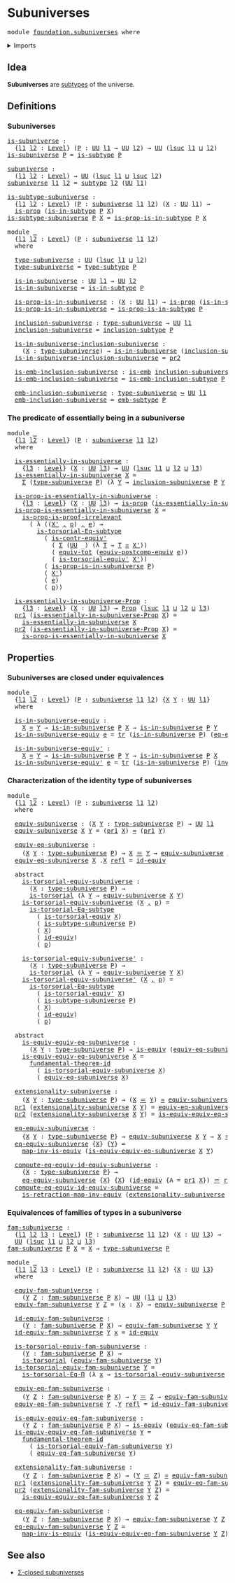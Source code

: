 # Subuniverses

<pre class="Agda"><a id="25" class="Keyword">module</a> <a id="32" href="foundation.subuniverses.html" class="Module">foundation.subuniverses</a> <a id="56" class="Keyword">where</a>
</pre>
<details><summary>Imports</summary>

<pre class="Agda"><a id="112" class="Keyword">open</a> <a id="117" class="Keyword">import</a> <a id="124" href="foundation.dependent-pair-types.html" class="Module">foundation.dependent-pair-types</a>
<a id="156" class="Keyword">open</a> <a id="161" class="Keyword">import</a> <a id="168" href="foundation.equality-dependent-function-types.html" class="Module">foundation.equality-dependent-function-types</a>
<a id="213" class="Keyword">open</a> <a id="218" class="Keyword">import</a> <a id="225" href="foundation.equivalences.html" class="Module">foundation.equivalences</a>
<a id="249" class="Keyword">open</a> <a id="254" class="Keyword">import</a> <a id="261" href="foundation.fundamental-theorem-of-identity-types.html" class="Module">foundation.fundamental-theorem-of-identity-types</a>
<a id="310" class="Keyword">open</a> <a id="315" class="Keyword">import</a> <a id="322" href="foundation.subtype-identity-principle.html" class="Module">foundation.subtype-identity-principle</a>
<a id="360" class="Keyword">open</a> <a id="365" class="Keyword">import</a> <a id="372" href="foundation.univalence.html" class="Module">foundation.univalence</a>
<a id="394" class="Keyword">open</a> <a id="399" class="Keyword">import</a> <a id="406" href="foundation.universe-levels.html" class="Module">foundation.universe-levels</a>

<a id="434" class="Keyword">open</a> <a id="439" class="Keyword">import</a> <a id="446" href="foundation-core.contractible-types.html" class="Module">foundation-core.contractible-types</a>
<a id="481" class="Keyword">open</a> <a id="486" class="Keyword">import</a> <a id="493" href="foundation-core.embeddings.html" class="Module">foundation-core.embeddings</a>
<a id="520" class="Keyword">open</a> <a id="525" class="Keyword">import</a> <a id="532" href="foundation-core.fibers-of-maps.html" class="Module">foundation-core.fibers-of-maps</a>
<a id="563" class="Keyword">open</a> <a id="568" class="Keyword">import</a> <a id="575" href="foundation-core.functoriality-dependent-pair-types.html" class="Module">foundation-core.functoriality-dependent-pair-types</a>
<a id="626" class="Keyword">open</a> <a id="631" class="Keyword">import</a> <a id="638" href="foundation-core.identity-types.html" class="Module">foundation-core.identity-types</a>
<a id="669" class="Keyword">open</a> <a id="674" class="Keyword">import</a> <a id="681" href="foundation-core.propositions.html" class="Module">foundation-core.propositions</a>
<a id="710" class="Keyword">open</a> <a id="715" class="Keyword">import</a> <a id="722" href="foundation-core.subtypes.html" class="Module">foundation-core.subtypes</a>
<a id="747" class="Keyword">open</a> <a id="752" class="Keyword">import</a> <a id="759" href="foundation-core.torsorial-type-families.html" class="Module">foundation-core.torsorial-type-families</a>
<a id="799" class="Keyword">open</a> <a id="804" class="Keyword">import</a> <a id="811" href="foundation-core.transport-along-identifications.html" class="Module">foundation-core.transport-along-identifications</a>
</pre>
</details>

## Idea

**Subuniverses** are [subtypes](foundation-core.subtypes.md) of the universe.

## Definitions

### Subuniverses

<pre class="Agda"><a id="is-subuniverse"></a><a id="1006" href="foundation.subuniverses.html#1006" class="Function">is-subuniverse</a> <a id="1021" class="Symbol">:</a>
  <a id="1025" class="Symbol">{</a><a id="1026" href="foundation.subuniverses.html#1026" class="Bound">l1</a> <a id="1029" href="foundation.subuniverses.html#1029" class="Bound">l2</a> <a id="1032" class="Symbol">:</a> <a id="1034" href="Agda.Primitive.html#742" class="Postulate">Level</a><a id="1039" class="Symbol">}</a> <a id="1041" class="Symbol">(</a><a id="1042" href="foundation.subuniverses.html#1042" class="Bound">P</a> <a id="1044" class="Symbol">:</a> <a id="1046" href="Agda.Primitive.html#388" class="Primitive">UU</a> <a id="1049" href="foundation.subuniverses.html#1026" class="Bound">l1</a> <a id="1052" class="Symbol">→</a> <a id="1054" href="Agda.Primitive.html#388" class="Primitive">UU</a> <a id="1057" href="foundation.subuniverses.html#1029" class="Bound">l2</a><a id="1059" class="Symbol">)</a> <a id="1061" class="Symbol">→</a> <a id="1063" href="Agda.Primitive.html#388" class="Primitive">UU</a> <a id="1066" class="Symbol">(</a><a id="1067" href="Agda.Primitive.html#931" class="Primitive">lsuc</a> <a id="1072" href="foundation.subuniverses.html#1026" class="Bound">l1</a> <a id="1075" href="Agda.Primitive.html#961" class="Primitive Operator">⊔</a> <a id="1077" href="foundation.subuniverses.html#1029" class="Bound">l2</a><a id="1079" class="Symbol">)</a>
<a id="1081" href="foundation.subuniverses.html#1006" class="Function">is-subuniverse</a> <a id="1096" href="foundation.subuniverses.html#1096" class="Bound">P</a> <a id="1098" class="Symbol">=</a> <a id="1100" href="foundation-core.subtypes.html#1274" class="Function">is-subtype</a> <a id="1111" href="foundation.subuniverses.html#1096" class="Bound">P</a>

<a id="subuniverse"></a><a id="1114" href="foundation.subuniverses.html#1114" class="Function">subuniverse</a> <a id="1126" class="Symbol">:</a>
  <a id="1130" class="Symbol">(</a><a id="1131" href="foundation.subuniverses.html#1131" class="Bound">l1</a> <a id="1134" href="foundation.subuniverses.html#1134" class="Bound">l2</a> <a id="1137" class="Symbol">:</a> <a id="1139" href="Agda.Primitive.html#742" class="Postulate">Level</a><a id="1144" class="Symbol">)</a> <a id="1146" class="Symbol">→</a> <a id="1148" href="Agda.Primitive.html#388" class="Primitive">UU</a> <a id="1151" class="Symbol">(</a><a id="1152" href="Agda.Primitive.html#931" class="Primitive">lsuc</a> <a id="1157" href="foundation.subuniverses.html#1131" class="Bound">l1</a> <a id="1160" href="Agda.Primitive.html#961" class="Primitive Operator">⊔</a> <a id="1162" href="Agda.Primitive.html#931" class="Primitive">lsuc</a> <a id="1167" href="foundation.subuniverses.html#1134" class="Bound">l2</a><a id="1169" class="Symbol">)</a>
<a id="1171" href="foundation.subuniverses.html#1114" class="Function">subuniverse</a> <a id="1183" href="foundation.subuniverses.html#1183" class="Bound">l1</a> <a id="1186" href="foundation.subuniverses.html#1186" class="Bound">l2</a> <a id="1189" class="Symbol">=</a> <a id="1191" href="foundation-core.subtypes.html#1397" class="Function">subtype</a> <a id="1199" href="foundation.subuniverses.html#1186" class="Bound">l2</a> <a id="1202" class="Symbol">(</a><a id="1203" href="Agda.Primitive.html#388" class="Primitive">UU</a> <a id="1206" href="foundation.subuniverses.html#1183" class="Bound">l1</a><a id="1208" class="Symbol">)</a>

<a id="is-subtype-subuniverse"></a><a id="1211" href="foundation.subuniverses.html#1211" class="Function">is-subtype-subuniverse</a> <a id="1234" class="Symbol">:</a>
  <a id="1238" class="Symbol">{</a><a id="1239" href="foundation.subuniverses.html#1239" class="Bound">l1</a> <a id="1242" href="foundation.subuniverses.html#1242" class="Bound">l2</a> <a id="1245" class="Symbol">:</a> <a id="1247" href="Agda.Primitive.html#742" class="Postulate">Level</a><a id="1252" class="Symbol">}</a> <a id="1254" class="Symbol">(</a><a id="1255" href="foundation.subuniverses.html#1255" class="Bound">P</a> <a id="1257" class="Symbol">:</a> <a id="1259" href="foundation.subuniverses.html#1114" class="Function">subuniverse</a> <a id="1271" href="foundation.subuniverses.html#1239" class="Bound">l1</a> <a id="1274" href="foundation.subuniverses.html#1242" class="Bound">l2</a><a id="1276" class="Symbol">)</a> <a id="1278" class="Symbol">(</a><a id="1279" href="foundation.subuniverses.html#1279" class="Bound">X</a> <a id="1281" class="Symbol">:</a> <a id="1283" href="Agda.Primitive.html#388" class="Primitive">UU</a> <a id="1286" href="foundation.subuniverses.html#1239" class="Bound">l1</a><a id="1288" class="Symbol">)</a> <a id="1290" class="Symbol">→</a>
  <a id="1294" href="foundation-core.propositions.html#1029" class="Function">is-prop</a> <a id="1302" class="Symbol">(</a><a id="1303" href="foundation-core.subtypes.html#1558" class="Function">is-in-subtype</a> <a id="1317" href="foundation.subuniverses.html#1255" class="Bound">P</a> <a id="1319" href="foundation.subuniverses.html#1279" class="Bound">X</a><a id="1320" class="Symbol">)</a>
<a id="1322" href="foundation.subuniverses.html#1211" class="Function">is-subtype-subuniverse</a> <a id="1345" href="foundation.subuniverses.html#1345" class="Bound">P</a> <a id="1347" href="foundation.subuniverses.html#1347" class="Bound">X</a> <a id="1349" class="Symbol">=</a> <a id="1351" href="foundation-core.subtypes.html#1623" class="Function">is-prop-is-in-subtype</a> <a id="1373" href="foundation.subuniverses.html#1345" class="Bound">P</a> <a id="1375" href="foundation.subuniverses.html#1347" class="Bound">X</a>

<a id="1378" class="Keyword">module</a> <a id="1385" href="foundation.subuniverses.html#1385" class="Module">_</a>
  <a id="1389" class="Symbol">{</a><a id="1390" href="foundation.subuniverses.html#1390" class="Bound">l1</a> <a id="1393" href="foundation.subuniverses.html#1393" class="Bound">l2</a> <a id="1396" class="Symbol">:</a> <a id="1398" href="Agda.Primitive.html#742" class="Postulate">Level</a><a id="1403" class="Symbol">}</a> <a id="1405" class="Symbol">(</a><a id="1406" href="foundation.subuniverses.html#1406" class="Bound">P</a> <a id="1408" class="Symbol">:</a> <a id="1410" href="foundation.subuniverses.html#1114" class="Function">subuniverse</a> <a id="1422" href="foundation.subuniverses.html#1390" class="Bound">l1</a> <a id="1425" href="foundation.subuniverses.html#1393" class="Bound">l2</a><a id="1427" class="Symbol">)</a>
  <a id="1431" class="Keyword">where</a>

  <a id="1440" href="foundation.subuniverses.html#1440" class="Function">type-subuniverse</a> <a id="1457" class="Symbol">:</a> <a id="1459" href="Agda.Primitive.html#388" class="Primitive">UU</a> <a id="1462" class="Symbol">(</a><a id="1463" href="Agda.Primitive.html#931" class="Primitive">lsuc</a> <a id="1468" href="foundation.subuniverses.html#1390" class="Bound">l1</a> <a id="1471" href="Agda.Primitive.html#961" class="Primitive Operator">⊔</a> <a id="1473" href="foundation.subuniverses.html#1393" class="Bound">l2</a><a id="1475" class="Symbol">)</a>
  <a id="1479" href="foundation.subuniverses.html#1440" class="Function">type-subuniverse</a> <a id="1496" class="Symbol">=</a> <a id="1498" href="foundation-core.subtypes.html#1738" class="Function">type-subtype</a> <a id="1511" href="foundation.subuniverses.html#1406" class="Bound">P</a>

  <a id="1516" href="foundation.subuniverses.html#1516" class="Function">is-in-subuniverse</a> <a id="1534" class="Symbol">:</a> <a id="1536" href="Agda.Primitive.html#388" class="Primitive">UU</a> <a id="1539" href="foundation.subuniverses.html#1390" class="Bound">l1</a> <a id="1542" class="Symbol">→</a> <a id="1544" href="Agda.Primitive.html#388" class="Primitive">UU</a> <a id="1547" href="foundation.subuniverses.html#1393" class="Bound">l2</a>
  <a id="1552" href="foundation.subuniverses.html#1516" class="Function">is-in-subuniverse</a> <a id="1570" class="Symbol">=</a> <a id="1572" href="foundation-core.subtypes.html#1558" class="Function">is-in-subtype</a> <a id="1586" href="foundation.subuniverses.html#1406" class="Bound">P</a>

  <a id="1591" href="foundation.subuniverses.html#1591" class="Function">is-prop-is-in-subuniverse</a> <a id="1617" class="Symbol">:</a> <a id="1619" class="Symbol">(</a><a id="1620" href="foundation.subuniverses.html#1620" class="Bound">X</a> <a id="1622" class="Symbol">:</a> <a id="1624" href="Agda.Primitive.html#388" class="Primitive">UU</a> <a id="1627" href="foundation.subuniverses.html#1390" class="Bound">l1</a><a id="1629" class="Symbol">)</a> <a id="1631" class="Symbol">→</a> <a id="1633" href="foundation-core.propositions.html#1029" class="Function">is-prop</a> <a id="1641" class="Symbol">(</a><a id="1642" href="foundation.subuniverses.html#1516" class="Function">is-in-subuniverse</a> <a id="1660" href="foundation.subuniverses.html#1620" class="Bound">X</a><a id="1661" class="Symbol">)</a>
  <a id="1665" href="foundation.subuniverses.html#1591" class="Function">is-prop-is-in-subuniverse</a> <a id="1691" class="Symbol">=</a> <a id="1693" href="foundation-core.subtypes.html#1623" class="Function">is-prop-is-in-subtype</a> <a id="1715" href="foundation.subuniverses.html#1406" class="Bound">P</a>

  <a id="1720" href="foundation.subuniverses.html#1720" class="Function">inclusion-subuniverse</a> <a id="1742" class="Symbol">:</a> <a id="1744" href="foundation.subuniverses.html#1440" class="Function">type-subuniverse</a> <a id="1761" class="Symbol">→</a> <a id="1763" href="Agda.Primitive.html#388" class="Primitive">UU</a> <a id="1766" href="foundation.subuniverses.html#1390" class="Bound">l1</a>
  <a id="1771" href="foundation.subuniverses.html#1720" class="Function">inclusion-subuniverse</a> <a id="1793" class="Symbol">=</a> <a id="1795" href="foundation-core.subtypes.html#1804" class="Function">inclusion-subtype</a> <a id="1813" href="foundation.subuniverses.html#1406" class="Bound">P</a>

  <a id="1818" href="foundation.subuniverses.html#1818" class="Function">is-in-subuniverse-inclusion-subuniverse</a> <a id="1858" class="Symbol">:</a>
    <a id="1864" class="Symbol">(</a><a id="1865" href="foundation.subuniverses.html#1865" class="Bound">X</a> <a id="1867" class="Symbol">:</a> <a id="1869" href="foundation.subuniverses.html#1440" class="Function">type-subuniverse</a><a id="1885" class="Symbol">)</a> <a id="1887" class="Symbol">→</a> <a id="1889" href="foundation.subuniverses.html#1516" class="Function">is-in-subuniverse</a> <a id="1907" class="Symbol">(</a><a id="1908" href="foundation.subuniverses.html#1720" class="Function">inclusion-subuniverse</a> <a id="1930" href="foundation.subuniverses.html#1865" class="Bound">X</a><a id="1931" class="Symbol">)</a>
  <a id="1935" href="foundation.subuniverses.html#1818" class="Function">is-in-subuniverse-inclusion-subuniverse</a> <a id="1975" class="Symbol">=</a> <a id="1977" href="foundation.dependent-pair-types.html#693" class="Field">pr2</a>

  <a id="1984" href="foundation.subuniverses.html#1984" class="Function">is-emb-inclusion-subuniverse</a> <a id="2013" class="Symbol">:</a> <a id="2015" href="foundation-core.embeddings.html#1086" class="Function">is-emb</a> <a id="2022" href="foundation.subuniverses.html#1720" class="Function">inclusion-subuniverse</a>
  <a id="2046" href="foundation.subuniverses.html#1984" class="Function">is-emb-inclusion-subuniverse</a> <a id="2075" class="Symbol">=</a> <a id="2077" href="foundation-core.subtypes.html#4830" class="Function">is-emb-inclusion-subtype</a> <a id="2102" href="foundation.subuniverses.html#1406" class="Bound">P</a>

  <a id="2107" href="foundation.subuniverses.html#2107" class="Function">emb-inclusion-subuniverse</a> <a id="2133" class="Symbol">:</a> <a id="2135" href="foundation.subuniverses.html#1440" class="Function">type-subuniverse</a> <a id="2152" href="foundation-core.embeddings.html#1495" class="Function Operator">↪</a> <a id="2154" href="Agda.Primitive.html#388" class="Primitive">UU</a> <a id="2157" href="foundation.subuniverses.html#1390" class="Bound">l1</a>
  <a id="2162" href="foundation.subuniverses.html#2107" class="Function">emb-inclusion-subuniverse</a> <a id="2188" class="Symbol">=</a> <a id="2190" href="foundation-core.subtypes.html#4988" class="Function">emb-subtype</a> <a id="2202" href="foundation.subuniverses.html#1406" class="Bound">P</a>
</pre>
### The predicate of essentially being in a subuniverse

<pre class="Agda"><a id="2274" class="Keyword">module</a> <a id="2281" href="foundation.subuniverses.html#2281" class="Module">_</a>
  <a id="2285" class="Symbol">{</a><a id="2286" href="foundation.subuniverses.html#2286" class="Bound">l1</a> <a id="2289" href="foundation.subuniverses.html#2289" class="Bound">l2</a> <a id="2292" class="Symbol">:</a> <a id="2294" href="Agda.Primitive.html#742" class="Postulate">Level</a><a id="2299" class="Symbol">}</a> <a id="2301" class="Symbol">(</a><a id="2302" href="foundation.subuniverses.html#2302" class="Bound">P</a> <a id="2304" class="Symbol">:</a> <a id="2306" href="foundation.subuniverses.html#1114" class="Function">subuniverse</a> <a id="2318" href="foundation.subuniverses.html#2286" class="Bound">l1</a> <a id="2321" href="foundation.subuniverses.html#2289" class="Bound">l2</a><a id="2323" class="Symbol">)</a>
  <a id="2327" class="Keyword">where</a>

  <a id="2336" href="foundation.subuniverses.html#2336" class="Function">is-essentially-in-subuniverse</a> <a id="2366" class="Symbol">:</a>
    <a id="2372" class="Symbol">{</a><a id="2373" href="foundation.subuniverses.html#2373" class="Bound">l3</a> <a id="2376" class="Symbol">:</a> <a id="2378" href="Agda.Primitive.html#742" class="Postulate">Level</a><a id="2383" class="Symbol">}</a> <a id="2385" class="Symbol">(</a><a id="2386" href="foundation.subuniverses.html#2386" class="Bound">X</a> <a id="2388" class="Symbol">:</a> <a id="2390" href="Agda.Primitive.html#388" class="Primitive">UU</a> <a id="2393" href="foundation.subuniverses.html#2373" class="Bound">l3</a><a id="2395" class="Symbol">)</a> <a id="2397" class="Symbol">→</a> <a id="2399" href="Agda.Primitive.html#388" class="Primitive">UU</a> <a id="2402" class="Symbol">(</a><a id="2403" href="Agda.Primitive.html#931" class="Primitive">lsuc</a> <a id="2408" href="foundation.subuniverses.html#2286" class="Bound">l1</a> <a id="2411" href="Agda.Primitive.html#961" class="Primitive Operator">⊔</a> <a id="2413" href="foundation.subuniverses.html#2289" class="Bound">l2</a> <a id="2416" href="Agda.Primitive.html#961" class="Primitive Operator">⊔</a> <a id="2418" href="foundation.subuniverses.html#2373" class="Bound">l3</a><a id="2420" class="Symbol">)</a>
  <a id="2424" href="foundation.subuniverses.html#2336" class="Function">is-essentially-in-subuniverse</a> <a id="2454" href="foundation.subuniverses.html#2454" class="Bound">X</a> <a id="2456" class="Symbol">=</a>
    <a id="2462" href="foundation.dependent-pair-types.html#583" class="Record">Σ</a> <a id="2464" class="Symbol">(</a><a id="2465" href="foundation.subuniverses.html#1440" class="Function">type-subuniverse</a> <a id="2482" href="foundation.subuniverses.html#2302" class="Bound">P</a><a id="2483" class="Symbol">)</a> <a id="2485" class="Symbol">(λ</a> <a id="2488" href="foundation.subuniverses.html#2488" class="Bound">Y</a> <a id="2490" class="Symbol">→</a> <a id="2492" href="foundation.subuniverses.html#1720" class="Function">inclusion-subuniverse</a> <a id="2514" href="foundation.subuniverses.html#2302" class="Bound">P</a> <a id="2516" href="foundation.subuniverses.html#2488" class="Bound">Y</a> <a id="2518" href="foundation-core.equivalences.html#2554" class="Function Operator">≃</a> <a id="2520" href="foundation.subuniverses.html#2454" class="Bound">X</a><a id="2521" class="Symbol">)</a>

  <a id="2526" href="foundation.subuniverses.html#2526" class="Function">is-prop-is-essentially-in-subuniverse</a> <a id="2564" class="Symbol">:</a>
    <a id="2570" class="Symbol">{</a><a id="2571" href="foundation.subuniverses.html#2571" class="Bound">l3</a> <a id="2574" class="Symbol">:</a> <a id="2576" href="Agda.Primitive.html#742" class="Postulate">Level</a><a id="2581" class="Symbol">}</a> <a id="2583" class="Symbol">(</a><a id="2584" href="foundation.subuniverses.html#2584" class="Bound">X</a> <a id="2586" class="Symbol">:</a> <a id="2588" href="Agda.Primitive.html#388" class="Primitive">UU</a> <a id="2591" href="foundation.subuniverses.html#2571" class="Bound">l3</a><a id="2593" class="Symbol">)</a> <a id="2595" class="Symbol">→</a> <a id="2597" href="foundation-core.propositions.html#1029" class="Function">is-prop</a> <a id="2605" class="Symbol">(</a><a id="2606" href="foundation.subuniverses.html#2336" class="Function">is-essentially-in-subuniverse</a> <a id="2636" href="foundation.subuniverses.html#2584" class="Bound">X</a><a id="2637" class="Symbol">)</a>
  <a id="2641" href="foundation.subuniverses.html#2526" class="Function">is-prop-is-essentially-in-subuniverse</a> <a id="2679" href="foundation.subuniverses.html#2679" class="Bound">X</a> <a id="2681" class="Symbol">=</a>
    <a id="2687" href="foundation-core.propositions.html#3025" class="Function">is-prop-is-proof-irrelevant</a>
      <a id="2721" class="Symbol">(</a> <a id="2723" class="Symbol">λ</a> <a id="2725" class="Symbol">((</a><a id="2727" href="foundation.subuniverses.html#2727" class="Bound">X&#39;</a> <a id="2730" href="foundation.dependent-pair-types.html#787" class="InductiveConstructor Operator">,</a> <a id="2732" href="foundation.subuniverses.html#2732" class="Bound">p</a><a id="2733" class="Symbol">)</a> <a id="2735" href="foundation.dependent-pair-types.html#787" class="InductiveConstructor Operator">,</a> <a id="2737" href="foundation.subuniverses.html#2737" class="Bound">e</a><a id="2738" class="Symbol">)</a> <a id="2740" class="Symbol">→</a>
        <a id="2750" href="foundation.subtype-identity-principle.html#1328" class="Function">is-torsorial-Eq-subtype</a>
          <a id="2784" class="Symbol">(</a> <a id="2786" href="foundation-core.contractible-types.html#2914" class="Function">is-contr-equiv&#39;</a>
            <a id="2814" class="Symbol">(</a> <a id="2816" href="foundation.dependent-pair-types.html#583" class="Record">Σ</a> <a id="2818" class="Symbol">(</a><a id="2819" href="Agda.Primitive.html#388" class="Primitive">UU</a> <a id="2822" class="Symbol">_)</a> <a id="2825" class="Symbol">(λ</a> <a id="2828" href="foundation.subuniverses.html#2828" class="Bound">T</a> <a id="2830" class="Symbol">→</a> <a id="2832" href="foundation.subuniverses.html#2828" class="Bound">T</a> <a id="2834" href="foundation-core.equivalences.html#2554" class="Function Operator">≃</a> <a id="2836" href="foundation.subuniverses.html#2727" class="Bound">X&#39;</a><a id="2838" class="Symbol">))</a>
            <a id="2853" class="Symbol">(</a> <a id="2855" href="foundation-core.functoriality-dependent-pair-types.html#7077" class="Function">equiv-tot</a> <a id="2865" class="Symbol">(</a><a id="2866" href="foundation.equivalences.html#17499" class="Function">equiv-postcomp-equiv</a> <a id="2887" href="foundation.subuniverses.html#2737" class="Bound">e</a><a id="2888" class="Symbol">))</a>
            <a id="2903" class="Symbol">(</a> <a id="2905" href="foundation.univalence.html#4054" class="Function">is-torsorial-equiv&#39;</a> <a id="2925" href="foundation.subuniverses.html#2727" class="Bound">X&#39;</a><a id="2927" class="Symbol">))</a>
          <a id="2940" class="Symbol">(</a> <a id="2942" href="foundation.subuniverses.html#1591" class="Function">is-prop-is-in-subuniverse</a> <a id="2968" href="foundation.subuniverses.html#2302" class="Bound">P</a><a id="2969" class="Symbol">)</a>
          <a id="2981" class="Symbol">(</a> <a id="2983" href="foundation.subuniverses.html#2727" class="Bound">X&#39;</a><a id="2985" class="Symbol">)</a>
          <a id="2997" class="Symbol">(</a> <a id="2999" href="foundation.subuniverses.html#2737" class="Bound">e</a><a id="3000" class="Symbol">)</a>
          <a id="3012" class="Symbol">(</a> <a id="3014" href="foundation.subuniverses.html#2732" class="Bound">p</a><a id="3015" class="Symbol">))</a>

  <a id="3021" href="foundation.subuniverses.html#3021" class="Function">is-essentially-in-subuniverse-Prop</a> <a id="3056" class="Symbol">:</a>
    <a id="3062" class="Symbol">{</a><a id="3063" href="foundation.subuniverses.html#3063" class="Bound">l3</a> <a id="3066" class="Symbol">:</a> <a id="3068" href="Agda.Primitive.html#742" class="Postulate">Level</a><a id="3073" class="Symbol">}</a> <a id="3075" class="Symbol">(</a><a id="3076" href="foundation.subuniverses.html#3076" class="Bound">X</a> <a id="3078" class="Symbol">:</a> <a id="3080" href="Agda.Primitive.html#388" class="Primitive">UU</a> <a id="3083" href="foundation.subuniverses.html#3063" class="Bound">l3</a><a id="3085" class="Symbol">)</a> <a id="3087" class="Symbol">→</a> <a id="3089" href="foundation-core.propositions.html#1153" class="Function">Prop</a> <a id="3094" class="Symbol">(</a><a id="3095" href="Agda.Primitive.html#931" class="Primitive">lsuc</a> <a id="3100" href="foundation.subuniverses.html#2286" class="Bound">l1</a> <a id="3103" href="Agda.Primitive.html#961" class="Primitive Operator">⊔</a> <a id="3105" href="foundation.subuniverses.html#2289" class="Bound">l2</a> <a id="3108" href="Agda.Primitive.html#961" class="Primitive Operator">⊔</a> <a id="3110" href="foundation.subuniverses.html#3063" class="Bound">l3</a><a id="3112" class="Symbol">)</a>
  <a id="3116" href="foundation.dependent-pair-types.html#681" class="Field">pr1</a> <a id="3120" class="Symbol">(</a><a id="3121" href="foundation.subuniverses.html#3021" class="Function">is-essentially-in-subuniverse-Prop</a> <a id="3156" href="foundation.subuniverses.html#3156" class="Bound">X</a><a id="3157" class="Symbol">)</a> <a id="3159" class="Symbol">=</a>
    <a id="3165" href="foundation.subuniverses.html#2336" class="Function">is-essentially-in-subuniverse</a> <a id="3195" href="foundation.subuniverses.html#3156" class="Bound">X</a>
  <a id="3199" href="foundation.dependent-pair-types.html#693" class="Field">pr2</a> <a id="3203" class="Symbol">(</a><a id="3204" href="foundation.subuniverses.html#3021" class="Function">is-essentially-in-subuniverse-Prop</a> <a id="3239" href="foundation.subuniverses.html#3239" class="Bound">X</a><a id="3240" class="Symbol">)</a> <a id="3242" class="Symbol">=</a>
    <a id="3248" href="foundation.subuniverses.html#2526" class="Function">is-prop-is-essentially-in-subuniverse</a> <a id="3286" href="foundation.subuniverses.html#3239" class="Bound">X</a>
</pre>
## Properties

### Subuniverses are closed under equivalences

<pre class="Agda"><a id="3364" class="Keyword">module</a> <a id="3371" href="foundation.subuniverses.html#3371" class="Module">_</a>
  <a id="3375" class="Symbol">{</a><a id="3376" href="foundation.subuniverses.html#3376" class="Bound">l1</a> <a id="3379" href="foundation.subuniverses.html#3379" class="Bound">l2</a> <a id="3382" class="Symbol">:</a> <a id="3384" href="Agda.Primitive.html#742" class="Postulate">Level</a><a id="3389" class="Symbol">}</a> <a id="3391" class="Symbol">(</a><a id="3392" href="foundation.subuniverses.html#3392" class="Bound">P</a> <a id="3394" class="Symbol">:</a> <a id="3396" href="foundation.subuniverses.html#1114" class="Function">subuniverse</a> <a id="3408" href="foundation.subuniverses.html#3376" class="Bound">l1</a> <a id="3411" href="foundation.subuniverses.html#3379" class="Bound">l2</a><a id="3413" class="Symbol">)</a> <a id="3415" class="Symbol">{</a><a id="3416" href="foundation.subuniverses.html#3416" class="Bound">X</a> <a id="3418" href="foundation.subuniverses.html#3418" class="Bound">Y</a> <a id="3420" class="Symbol">:</a> <a id="3422" href="Agda.Primitive.html#388" class="Primitive">UU</a> <a id="3425" href="foundation.subuniverses.html#3376" class="Bound">l1</a><a id="3427" class="Symbol">}</a>
  <a id="3431" class="Keyword">where</a>

  <a id="3440" href="foundation.subuniverses.html#3440" class="Function">is-in-subuniverse-equiv</a> <a id="3464" class="Symbol">:</a>
    <a id="3470" href="foundation.subuniverses.html#3416" class="Bound">X</a> <a id="3472" href="foundation-core.equivalences.html#2554" class="Function Operator">≃</a> <a id="3474" href="foundation.subuniverses.html#3418" class="Bound">Y</a> <a id="3476" class="Symbol">→</a> <a id="3478" href="foundation.subuniverses.html#1516" class="Function">is-in-subuniverse</a> <a id="3496" href="foundation.subuniverses.html#3392" class="Bound">P</a> <a id="3498" href="foundation.subuniverses.html#3416" class="Bound">X</a> <a id="3500" class="Symbol">→</a> <a id="3502" href="foundation.subuniverses.html#1516" class="Function">is-in-subuniverse</a> <a id="3520" href="foundation.subuniverses.html#3392" class="Bound">P</a> <a id="3522" href="foundation.subuniverses.html#3418" class="Bound">Y</a>
  <a id="3526" href="foundation.subuniverses.html#3440" class="Function">is-in-subuniverse-equiv</a> <a id="3550" href="foundation.subuniverses.html#3550" class="Bound">e</a> <a id="3552" class="Symbol">=</a> <a id="3554" href="foundation-core.transport-along-identifications.html#832" class="Function">tr</a> <a id="3557" class="Symbol">(</a><a id="3558" href="foundation.subuniverses.html#1516" class="Function">is-in-subuniverse</a> <a id="3576" href="foundation.subuniverses.html#3392" class="Bound">P</a><a id="3577" class="Symbol">)</a> <a id="3579" class="Symbol">(</a><a id="3580" href="foundation.univalence.html#1798" class="Postulate">eq-equiv</a> <a id="3589" href="foundation.subuniverses.html#3550" class="Bound">e</a><a id="3590" class="Symbol">)</a>

  <a id="3595" href="foundation.subuniverses.html#3595" class="Function">is-in-subuniverse-equiv&#39;</a> <a id="3620" class="Symbol">:</a>
    <a id="3626" href="foundation.subuniverses.html#3416" class="Bound">X</a> <a id="3628" href="foundation-core.equivalences.html#2554" class="Function Operator">≃</a> <a id="3630" href="foundation.subuniverses.html#3418" class="Bound">Y</a> <a id="3632" class="Symbol">→</a> <a id="3634" href="foundation.subuniverses.html#1516" class="Function">is-in-subuniverse</a> <a id="3652" href="foundation.subuniverses.html#3392" class="Bound">P</a> <a id="3654" href="foundation.subuniverses.html#3418" class="Bound">Y</a> <a id="3656" class="Symbol">→</a> <a id="3658" href="foundation.subuniverses.html#1516" class="Function">is-in-subuniverse</a> <a id="3676" href="foundation.subuniverses.html#3392" class="Bound">P</a> <a id="3678" href="foundation.subuniverses.html#3416" class="Bound">X</a>
  <a id="3682" href="foundation.subuniverses.html#3595" class="Function">is-in-subuniverse-equiv&#39;</a> <a id="3707" href="foundation.subuniverses.html#3707" class="Bound">e</a> <a id="3709" class="Symbol">=</a> <a id="3711" href="foundation-core.transport-along-identifications.html#832" class="Function">tr</a> <a id="3714" class="Symbol">(</a><a id="3715" href="foundation.subuniverses.html#1516" class="Function">is-in-subuniverse</a> <a id="3733" href="foundation.subuniverses.html#3392" class="Bound">P</a><a id="3734" class="Symbol">)</a> <a id="3736" class="Symbol">(</a><a id="3737" href="foundation-core.identity-types.html#6168" class="Function">inv</a> <a id="3741" class="Symbol">(</a><a id="3742" href="foundation.univalence.html#1798" class="Postulate">eq-equiv</a> <a id="3751" href="foundation.subuniverses.html#3707" class="Bound">e</a><a id="3752" class="Symbol">))</a>
</pre>
### Characterization of the identity type of subuniverses

<pre class="Agda"><a id="3827" class="Keyword">module</a> <a id="3834" href="foundation.subuniverses.html#3834" class="Module">_</a>
  <a id="3838" class="Symbol">{</a><a id="3839" href="foundation.subuniverses.html#3839" class="Bound">l1</a> <a id="3842" href="foundation.subuniverses.html#3842" class="Bound">l2</a> <a id="3845" class="Symbol">:</a> <a id="3847" href="Agda.Primitive.html#742" class="Postulate">Level</a><a id="3852" class="Symbol">}</a> <a id="3854" class="Symbol">(</a><a id="3855" href="foundation.subuniverses.html#3855" class="Bound">P</a> <a id="3857" class="Symbol">:</a> <a id="3859" href="foundation.subuniverses.html#1114" class="Function">subuniverse</a> <a id="3871" href="foundation.subuniverses.html#3839" class="Bound">l1</a> <a id="3874" href="foundation.subuniverses.html#3842" class="Bound">l2</a><a id="3876" class="Symbol">)</a>
  <a id="3880" class="Keyword">where</a>

  <a id="3889" href="foundation.subuniverses.html#3889" class="Function">equiv-subuniverse</a> <a id="3907" class="Symbol">:</a> <a id="3909" class="Symbol">(</a><a id="3910" href="foundation.subuniverses.html#3910" class="Bound">X</a> <a id="3912" href="foundation.subuniverses.html#3912" class="Bound">Y</a> <a id="3914" class="Symbol">:</a> <a id="3916" href="foundation.subuniverses.html#1440" class="Function">type-subuniverse</a> <a id="3933" href="foundation.subuniverses.html#3855" class="Bound">P</a><a id="3934" class="Symbol">)</a> <a id="3936" class="Symbol">→</a> <a id="3938" href="Agda.Primitive.html#388" class="Primitive">UU</a> <a id="3941" href="foundation.subuniverses.html#3839" class="Bound">l1</a>
  <a id="3946" href="foundation.subuniverses.html#3889" class="Function">equiv-subuniverse</a> <a id="3964" href="foundation.subuniverses.html#3964" class="Bound">X</a> <a id="3966" href="foundation.subuniverses.html#3966" class="Bound">Y</a> <a id="3968" class="Symbol">=</a> <a id="3970" class="Symbol">(</a><a id="3971" href="foundation.dependent-pair-types.html#681" class="Field">pr1</a> <a id="3975" href="foundation.subuniverses.html#3964" class="Bound">X</a><a id="3976" class="Symbol">)</a> <a id="3978" href="foundation-core.equivalences.html#2554" class="Function Operator">≃</a> <a id="3980" class="Symbol">(</a><a id="3981" href="foundation.dependent-pair-types.html#681" class="Field">pr1</a> <a id="3985" href="foundation.subuniverses.html#3966" class="Bound">Y</a><a id="3986" class="Symbol">)</a>

  <a id="3991" href="foundation.subuniverses.html#3991" class="Function">equiv-eq-subuniverse</a> <a id="4012" class="Symbol">:</a>
    <a id="4018" class="Symbol">(</a><a id="4019" href="foundation.subuniverses.html#4019" class="Bound">X</a> <a id="4021" href="foundation.subuniverses.html#4021" class="Bound">Y</a> <a id="4023" class="Symbol">:</a> <a id="4025" href="foundation.subuniverses.html#1440" class="Function">type-subuniverse</a> <a id="4042" href="foundation.subuniverses.html#3855" class="Bound">P</a><a id="4043" class="Symbol">)</a> <a id="4045" class="Symbol">→</a> <a id="4047" href="foundation.subuniverses.html#4019" class="Bound">X</a> <a id="4049" href="foundation-core.identity-types.html#2713" class="Function Operator">＝</a> <a id="4051" href="foundation.subuniverses.html#4021" class="Bound">Y</a> <a id="4053" class="Symbol">→</a> <a id="4055" href="foundation.subuniverses.html#3889" class="Function">equiv-subuniverse</a> <a id="4073" href="foundation.subuniverses.html#4019" class="Bound">X</a> <a id="4075" href="foundation.subuniverses.html#4021" class="Bound">Y</a>
  <a id="4079" href="foundation.subuniverses.html#3991" class="Function">equiv-eq-subuniverse</a> <a id="4100" href="foundation.subuniverses.html#4100" class="Bound">X</a> <a id="4102" class="DottedPattern Symbol">.</a><a id="4103" href="foundation.subuniverses.html#4100" class="DottedPattern Bound">X</a> <a id="4105" href="foundation-core.identity-types.html#2682" class="InductiveConstructor">refl</a> <a id="4110" class="Symbol">=</a> <a id="4112" href="foundation-core.equivalences.html#3922" class="Function">id-equiv</a>

  <a id="4124" class="Keyword">abstract</a>
    <a id="4137" href="foundation.subuniverses.html#4137" class="Function">is-torsorial-equiv-subuniverse</a> <a id="4168" class="Symbol">:</a>
      <a id="4176" class="Symbol">(</a><a id="4177" href="foundation.subuniverses.html#4177" class="Bound">X</a> <a id="4179" class="Symbol">:</a> <a id="4181" href="foundation.subuniverses.html#1440" class="Function">type-subuniverse</a> <a id="4198" href="foundation.subuniverses.html#3855" class="Bound">P</a><a id="4199" class="Symbol">)</a> <a id="4201" class="Symbol">→</a>
      <a id="4209" href="foundation-core.torsorial-type-families.html#2474" class="Function">is-torsorial</a> <a id="4222" class="Symbol">(λ</a> <a id="4225" href="foundation.subuniverses.html#4225" class="Bound">Y</a> <a id="4227" class="Symbol">→</a> <a id="4229" href="foundation.subuniverses.html#3889" class="Function">equiv-subuniverse</a> <a id="4247" href="foundation.subuniverses.html#4177" class="Bound">X</a> <a id="4249" href="foundation.subuniverses.html#4225" class="Bound">Y</a><a id="4250" class="Symbol">)</a>
    <a id="4256" href="foundation.subuniverses.html#4137" class="Function">is-torsorial-equiv-subuniverse</a> <a id="4287" class="Symbol">(</a><a id="4288" href="foundation.subuniverses.html#4288" class="Bound">X</a> <a id="4290" href="foundation.dependent-pair-types.html#787" class="InductiveConstructor Operator">,</a> <a id="4292" href="foundation.subuniverses.html#4292" class="Bound">p</a><a id="4293" class="Symbol">)</a> <a id="4295" class="Symbol">=</a>
      <a id="4303" href="foundation.subtype-identity-principle.html#1328" class="Function">is-torsorial-Eq-subtype</a>
        <a id="4335" class="Symbol">(</a> <a id="4337" href="foundation.univalence.html#3887" class="Function">is-torsorial-equiv</a> <a id="4356" href="foundation.subuniverses.html#4288" class="Bound">X</a><a id="4357" class="Symbol">)</a>
        <a id="4367" class="Symbol">(</a> <a id="4369" href="foundation.subuniverses.html#1211" class="Function">is-subtype-subuniverse</a> <a id="4392" href="foundation.subuniverses.html#3855" class="Bound">P</a><a id="4393" class="Symbol">)</a>
        <a id="4403" class="Symbol">(</a> <a id="4405" href="foundation.subuniverses.html#4288" class="Bound">X</a><a id="4406" class="Symbol">)</a>
        <a id="4416" class="Symbol">(</a> <a id="4418" href="foundation-core.equivalences.html#3922" class="Function">id-equiv</a><a id="4426" class="Symbol">)</a>
        <a id="4436" class="Symbol">(</a> <a id="4438" href="foundation.subuniverses.html#4292" class="Bound">p</a><a id="4439" class="Symbol">)</a>

    <a id="4446" href="foundation.subuniverses.html#4446" class="Function">is-torsorial-equiv-subuniverse&#39;</a> <a id="4478" class="Symbol">:</a>
      <a id="4486" class="Symbol">(</a><a id="4487" href="foundation.subuniverses.html#4487" class="Bound">X</a> <a id="4489" class="Symbol">:</a> <a id="4491" href="foundation.subuniverses.html#1440" class="Function">type-subuniverse</a> <a id="4508" href="foundation.subuniverses.html#3855" class="Bound">P</a><a id="4509" class="Symbol">)</a> <a id="4511" class="Symbol">→</a>
      <a id="4519" href="foundation-core.torsorial-type-families.html#2474" class="Function">is-torsorial</a> <a id="4532" class="Symbol">(λ</a> <a id="4535" href="foundation.subuniverses.html#4535" class="Bound">Y</a> <a id="4537" class="Symbol">→</a> <a id="4539" href="foundation.subuniverses.html#3889" class="Function">equiv-subuniverse</a> <a id="4557" href="foundation.subuniverses.html#4535" class="Bound">Y</a> <a id="4559" href="foundation.subuniverses.html#4487" class="Bound">X</a><a id="4560" class="Symbol">)</a>
    <a id="4566" href="foundation.subuniverses.html#4446" class="Function">is-torsorial-equiv-subuniverse&#39;</a> <a id="4598" class="Symbol">(</a><a id="4599" href="foundation.subuniverses.html#4599" class="Bound">X</a> <a id="4601" href="foundation.dependent-pair-types.html#787" class="InductiveConstructor Operator">,</a> <a id="4603" href="foundation.subuniverses.html#4603" class="Bound">p</a><a id="4604" class="Symbol">)</a> <a id="4606" class="Symbol">=</a>
      <a id="4614" href="foundation.subtype-identity-principle.html#1328" class="Function">is-torsorial-Eq-subtype</a>
        <a id="4646" class="Symbol">(</a> <a id="4648" href="foundation.univalence.html#4054" class="Function">is-torsorial-equiv&#39;</a> <a id="4668" href="foundation.subuniverses.html#4599" class="Bound">X</a><a id="4669" class="Symbol">)</a>
        <a id="4679" class="Symbol">(</a> <a id="4681" href="foundation.subuniverses.html#1211" class="Function">is-subtype-subuniverse</a> <a id="4704" href="foundation.subuniverses.html#3855" class="Bound">P</a><a id="4705" class="Symbol">)</a>
        <a id="4715" class="Symbol">(</a> <a id="4717" href="foundation.subuniverses.html#4599" class="Bound">X</a><a id="4718" class="Symbol">)</a>
        <a id="4728" class="Symbol">(</a> <a id="4730" href="foundation-core.equivalences.html#3922" class="Function">id-equiv</a><a id="4738" class="Symbol">)</a>
        <a id="4748" class="Symbol">(</a> <a id="4750" href="foundation.subuniverses.html#4603" class="Bound">p</a><a id="4751" class="Symbol">)</a>

  <a id="4756" class="Keyword">abstract</a>
    <a id="4769" href="foundation.subuniverses.html#4769" class="Function">is-equiv-equiv-eq-subuniverse</a> <a id="4799" class="Symbol">:</a>
      <a id="4807" class="Symbol">(</a><a id="4808" href="foundation.subuniverses.html#4808" class="Bound">X</a> <a id="4810" href="foundation.subuniverses.html#4810" class="Bound">Y</a> <a id="4812" class="Symbol">:</a> <a id="4814" href="foundation.subuniverses.html#1440" class="Function">type-subuniverse</a> <a id="4831" href="foundation.subuniverses.html#3855" class="Bound">P</a><a id="4832" class="Symbol">)</a> <a id="4834" class="Symbol">→</a> <a id="4836" href="foundation-core.equivalences.html#1532" class="Function">is-equiv</a> <a id="4845" class="Symbol">(</a><a id="4846" href="foundation.subuniverses.html#3991" class="Function">equiv-eq-subuniverse</a> <a id="4867" href="foundation.subuniverses.html#4808" class="Bound">X</a> <a id="4869" href="foundation.subuniverses.html#4810" class="Bound">Y</a><a id="4870" class="Symbol">)</a>
    <a id="4876" href="foundation.subuniverses.html#4769" class="Function">is-equiv-equiv-eq-subuniverse</a> <a id="4906" href="foundation.subuniverses.html#4906" class="Bound">X</a> <a id="4908" class="Symbol">=</a>
      <a id="4916" href="foundation.fundamental-theorem-of-identity-types.html#2039" class="Function">fundamental-theorem-id</a>
        <a id="4947" class="Symbol">(</a> <a id="4949" href="foundation.subuniverses.html#4137" class="Function">is-torsorial-equiv-subuniverse</a> <a id="4980" href="foundation.subuniverses.html#4906" class="Bound">X</a><a id="4981" class="Symbol">)</a>
        <a id="4991" class="Symbol">(</a> <a id="4993" href="foundation.subuniverses.html#3991" class="Function">equiv-eq-subuniverse</a> <a id="5014" href="foundation.subuniverses.html#4906" class="Bound">X</a><a id="5015" class="Symbol">)</a>

  <a id="5020" href="foundation.subuniverses.html#5020" class="Function">extensionality-subuniverse</a> <a id="5047" class="Symbol">:</a>
    <a id="5053" class="Symbol">(</a><a id="5054" href="foundation.subuniverses.html#5054" class="Bound">X</a> <a id="5056" href="foundation.subuniverses.html#5056" class="Bound">Y</a> <a id="5058" class="Symbol">:</a> <a id="5060" href="foundation.subuniverses.html#1440" class="Function">type-subuniverse</a> <a id="5077" href="foundation.subuniverses.html#3855" class="Bound">P</a><a id="5078" class="Symbol">)</a> <a id="5080" class="Symbol">→</a> <a id="5082" class="Symbol">(</a><a id="5083" href="foundation.subuniverses.html#5054" class="Bound">X</a> <a id="5085" href="foundation-core.identity-types.html#2713" class="Function Operator">＝</a> <a id="5087" href="foundation.subuniverses.html#5056" class="Bound">Y</a><a id="5088" class="Symbol">)</a> <a id="5090" href="foundation-core.equivalences.html#2554" class="Function Operator">≃</a> <a id="5092" href="foundation.subuniverses.html#3889" class="Function">equiv-subuniverse</a> <a id="5110" href="foundation.subuniverses.html#5054" class="Bound">X</a> <a id="5112" href="foundation.subuniverses.html#5056" class="Bound">Y</a>
  <a id="5116" href="foundation.dependent-pair-types.html#681" class="Field">pr1</a> <a id="5120" class="Symbol">(</a><a id="5121" href="foundation.subuniverses.html#5020" class="Function">extensionality-subuniverse</a> <a id="5148" href="foundation.subuniverses.html#5148" class="Bound">X</a> <a id="5150" href="foundation.subuniverses.html#5150" class="Bound">Y</a><a id="5151" class="Symbol">)</a> <a id="5153" class="Symbol">=</a> <a id="5155" href="foundation.subuniverses.html#3991" class="Function">equiv-eq-subuniverse</a> <a id="5176" href="foundation.subuniverses.html#5148" class="Bound">X</a> <a id="5178" href="foundation.subuniverses.html#5150" class="Bound">Y</a>
  <a id="5182" href="foundation.dependent-pair-types.html#693" class="Field">pr2</a> <a id="5186" class="Symbol">(</a><a id="5187" href="foundation.subuniverses.html#5020" class="Function">extensionality-subuniverse</a> <a id="5214" href="foundation.subuniverses.html#5214" class="Bound">X</a> <a id="5216" href="foundation.subuniverses.html#5216" class="Bound">Y</a><a id="5217" class="Symbol">)</a> <a id="5219" class="Symbol">=</a> <a id="5221" href="foundation.subuniverses.html#4769" class="Function">is-equiv-equiv-eq-subuniverse</a> <a id="5251" href="foundation.subuniverses.html#5214" class="Bound">X</a> <a id="5253" href="foundation.subuniverses.html#5216" class="Bound">Y</a>

  <a id="5258" href="foundation.subuniverses.html#5258" class="Function">eq-equiv-subuniverse</a> <a id="5279" class="Symbol">:</a>
    <a id="5285" class="Symbol">{</a><a id="5286" href="foundation.subuniverses.html#5286" class="Bound">X</a> <a id="5288" href="foundation.subuniverses.html#5288" class="Bound">Y</a> <a id="5290" class="Symbol">:</a> <a id="5292" href="foundation.subuniverses.html#1440" class="Function">type-subuniverse</a> <a id="5309" href="foundation.subuniverses.html#3855" class="Bound">P</a><a id="5310" class="Symbol">}</a> <a id="5312" class="Symbol">→</a> <a id="5314" href="foundation.subuniverses.html#3889" class="Function">equiv-subuniverse</a> <a id="5332" href="foundation.subuniverses.html#5286" class="Bound">X</a> <a id="5334" href="foundation.subuniverses.html#5288" class="Bound">Y</a> <a id="5336" class="Symbol">→</a> <a id="5338" href="foundation.subuniverses.html#5286" class="Bound">X</a> <a id="5340" href="foundation-core.identity-types.html#2713" class="Function Operator">＝</a> <a id="5342" href="foundation.subuniverses.html#5288" class="Bound">Y</a>
  <a id="5346" href="foundation.subuniverses.html#5258" class="Function">eq-equiv-subuniverse</a> <a id="5367" class="Symbol">{</a><a id="5368" href="foundation.subuniverses.html#5368" class="Bound">X</a><a id="5369" class="Symbol">}</a> <a id="5371" class="Symbol">{</a><a id="5372" href="foundation.subuniverses.html#5372" class="Bound">Y</a><a id="5373" class="Symbol">}</a> <a id="5375" class="Symbol">=</a>
    <a id="5381" href="foundation-core.equivalences.html#6985" class="Function">map-inv-is-equiv</a> <a id="5398" class="Symbol">(</a><a id="5399" href="foundation.subuniverses.html#4769" class="Function">is-equiv-equiv-eq-subuniverse</a> <a id="5429" href="foundation.subuniverses.html#5368" class="Bound">X</a> <a id="5431" href="foundation.subuniverses.html#5372" class="Bound">Y</a><a id="5432" class="Symbol">)</a>

  <a id="5437" href="foundation.subuniverses.html#5437" class="Function">compute-eq-equiv-id-equiv-subuniverse</a> <a id="5475" class="Symbol">:</a>
    <a id="5481" class="Symbol">{</a><a id="5482" href="foundation.subuniverses.html#5482" class="Bound">X</a> <a id="5484" class="Symbol">:</a> <a id="5486" href="foundation.subuniverses.html#1440" class="Function">type-subuniverse</a> <a id="5503" href="foundation.subuniverses.html#3855" class="Bound">P</a><a id="5504" class="Symbol">}</a> <a id="5506" class="Symbol">→</a>
    <a id="5512" href="foundation.subuniverses.html#5258" class="Function">eq-equiv-subuniverse</a> <a id="5533" class="Symbol">{</a><a id="5534" href="foundation.subuniverses.html#5482" class="Bound">X</a><a id="5535" class="Symbol">}</a> <a id="5537" class="Symbol">{</a><a id="5538" href="foundation.subuniverses.html#5482" class="Bound">X</a><a id="5539" class="Symbol">}</a> <a id="5541" class="Symbol">(</a><a id="5542" href="foundation-core.equivalences.html#3922" class="Function">id-equiv</a> <a id="5551" class="Symbol">{</a><a id="5552" class="Argument">A</a> <a id="5554" class="Symbol">=</a> <a id="5556" href="foundation.dependent-pair-types.html#681" class="Field">pr1</a> <a id="5560" href="foundation.subuniverses.html#5482" class="Bound">X</a><a id="5561" class="Symbol">})</a> <a id="5564" href="foundation-core.identity-types.html#2713" class="Function Operator">＝</a> <a id="5566" href="foundation-core.identity-types.html#2682" class="InductiveConstructor">refl</a>
  <a id="5573" href="foundation.subuniverses.html#5437" class="Function">compute-eq-equiv-id-equiv-subuniverse</a> <a id="5611" class="Symbol">=</a>
    <a id="5617" href="foundation-core.equivalences.html#8302" class="Function">is-retraction-map-inv-equiv</a> <a id="5645" class="Symbol">(</a><a id="5646" href="foundation.subuniverses.html#5020" class="Function">extensionality-subuniverse</a> <a id="5673" class="Symbol">_</a> <a id="5675" class="Symbol">_)</a> <a id="5678" href="foundation-core.identity-types.html#2682" class="InductiveConstructor">refl</a>
</pre>
### Equivalences of families of types in a subuniverse

<pre class="Agda"><a id="fam-subuniverse"></a><a id="5752" href="foundation.subuniverses.html#5752" class="Function">fam-subuniverse</a> <a id="5768" class="Symbol">:</a>
  <a id="5772" class="Symbol">{</a><a id="5773" href="foundation.subuniverses.html#5773" class="Bound">l1</a> <a id="5776" href="foundation.subuniverses.html#5776" class="Bound">l2</a> <a id="5779" href="foundation.subuniverses.html#5779" class="Bound">l3</a> <a id="5782" class="Symbol">:</a> <a id="5784" href="Agda.Primitive.html#742" class="Postulate">Level</a><a id="5789" class="Symbol">}</a> <a id="5791" class="Symbol">(</a><a id="5792" href="foundation.subuniverses.html#5792" class="Bound">P</a> <a id="5794" class="Symbol">:</a> <a id="5796" href="foundation.subuniverses.html#1114" class="Function">subuniverse</a> <a id="5808" href="foundation.subuniverses.html#5773" class="Bound">l1</a> <a id="5811" href="foundation.subuniverses.html#5776" class="Bound">l2</a><a id="5813" class="Symbol">)</a> <a id="5815" class="Symbol">(</a><a id="5816" href="foundation.subuniverses.html#5816" class="Bound">X</a> <a id="5818" class="Symbol">:</a> <a id="5820" href="Agda.Primitive.html#388" class="Primitive">UU</a> <a id="5823" href="foundation.subuniverses.html#5779" class="Bound">l3</a><a id="5825" class="Symbol">)</a> <a id="5827" class="Symbol">→</a>
  <a id="5831" href="Agda.Primitive.html#388" class="Primitive">UU</a> <a id="5834" class="Symbol">(</a><a id="5835" href="Agda.Primitive.html#931" class="Primitive">lsuc</a> <a id="5840" href="foundation.subuniverses.html#5773" class="Bound">l1</a> <a id="5843" href="Agda.Primitive.html#961" class="Primitive Operator">⊔</a> <a id="5845" href="foundation.subuniverses.html#5776" class="Bound">l2</a> <a id="5848" href="Agda.Primitive.html#961" class="Primitive Operator">⊔</a> <a id="5850" href="foundation.subuniverses.html#5779" class="Bound">l3</a><a id="5852" class="Symbol">)</a>
<a id="5854" href="foundation.subuniverses.html#5752" class="Function">fam-subuniverse</a> <a id="5870" href="foundation.subuniverses.html#5870" class="Bound">P</a> <a id="5872" href="foundation.subuniverses.html#5872" class="Bound">X</a> <a id="5874" class="Symbol">=</a> <a id="5876" href="foundation.subuniverses.html#5872" class="Bound">X</a> <a id="5878" class="Symbol">→</a> <a id="5880" href="foundation.subuniverses.html#1440" class="Function">type-subuniverse</a> <a id="5897" href="foundation.subuniverses.html#5870" class="Bound">P</a>

<a id="5900" class="Keyword">module</a> <a id="5907" href="foundation.subuniverses.html#5907" class="Module">_</a>
  <a id="5911" class="Symbol">{</a><a id="5912" href="foundation.subuniverses.html#5912" class="Bound">l1</a> <a id="5915" href="foundation.subuniverses.html#5915" class="Bound">l2</a> <a id="5918" href="foundation.subuniverses.html#5918" class="Bound">l3</a> <a id="5921" class="Symbol">:</a> <a id="5923" href="Agda.Primitive.html#742" class="Postulate">Level</a><a id="5928" class="Symbol">}</a> <a id="5930" class="Symbol">(</a><a id="5931" href="foundation.subuniverses.html#5931" class="Bound">P</a> <a id="5933" class="Symbol">:</a> <a id="5935" href="foundation.subuniverses.html#1114" class="Function">subuniverse</a> <a id="5947" href="foundation.subuniverses.html#5912" class="Bound">l1</a> <a id="5950" href="foundation.subuniverses.html#5915" class="Bound">l2</a><a id="5952" class="Symbol">)</a> <a id="5954" class="Symbol">{</a><a id="5955" href="foundation.subuniverses.html#5955" class="Bound">X</a> <a id="5957" class="Symbol">:</a> <a id="5959" href="Agda.Primitive.html#388" class="Primitive">UU</a> <a id="5962" href="foundation.subuniverses.html#5918" class="Bound">l3</a><a id="5964" class="Symbol">}</a>
  <a id="5968" class="Keyword">where</a>

  <a id="5977" href="foundation.subuniverses.html#5977" class="Function">equiv-fam-subuniverse</a> <a id="5999" class="Symbol">:</a>
    <a id="6005" class="Symbol">(</a><a id="6006" href="foundation.subuniverses.html#6006" class="Bound">Y</a> <a id="6008" href="foundation.subuniverses.html#6008" class="Bound">Z</a> <a id="6010" class="Symbol">:</a> <a id="6012" href="foundation.subuniverses.html#5752" class="Function">fam-subuniverse</a> <a id="6028" href="foundation.subuniverses.html#5931" class="Bound">P</a> <a id="6030" href="foundation.subuniverses.html#5955" class="Bound">X</a><a id="6031" class="Symbol">)</a> <a id="6033" class="Symbol">→</a> <a id="6035" href="Agda.Primitive.html#388" class="Primitive">UU</a> <a id="6038" class="Symbol">(</a><a id="6039" href="foundation.subuniverses.html#5912" class="Bound">l1</a> <a id="6042" href="Agda.Primitive.html#961" class="Primitive Operator">⊔</a> <a id="6044" href="foundation.subuniverses.html#5918" class="Bound">l3</a><a id="6046" class="Symbol">)</a>
  <a id="6050" href="foundation.subuniverses.html#5977" class="Function">equiv-fam-subuniverse</a> <a id="6072" href="foundation.subuniverses.html#6072" class="Bound">Y</a> <a id="6074" href="foundation.subuniverses.html#6074" class="Bound">Z</a> <a id="6076" class="Symbol">=</a> <a id="6078" class="Symbol">(</a><a id="6079" href="foundation.subuniverses.html#6079" class="Bound">x</a> <a id="6081" class="Symbol">:</a> <a id="6083" href="foundation.subuniverses.html#5955" class="Bound">X</a><a id="6084" class="Symbol">)</a> <a id="6086" class="Symbol">→</a> <a id="6088" href="foundation.subuniverses.html#3889" class="Function">equiv-subuniverse</a> <a id="6106" href="foundation.subuniverses.html#5931" class="Bound">P</a> <a id="6108" class="Symbol">(</a><a id="6109" href="foundation.subuniverses.html#6072" class="Bound">Y</a> <a id="6111" href="foundation.subuniverses.html#6079" class="Bound">x</a><a id="6112" class="Symbol">)</a> <a id="6114" class="Symbol">(</a><a id="6115" href="foundation.subuniverses.html#6074" class="Bound">Z</a> <a id="6117" href="foundation.subuniverses.html#6079" class="Bound">x</a><a id="6118" class="Symbol">)</a>

  <a id="6123" href="foundation.subuniverses.html#6123" class="Function">id-equiv-fam-subuniverse</a> <a id="6148" class="Symbol">:</a>
    <a id="6154" class="Symbol">(</a><a id="6155" href="foundation.subuniverses.html#6155" class="Bound">Y</a> <a id="6157" class="Symbol">:</a> <a id="6159" href="foundation.subuniverses.html#5752" class="Function">fam-subuniverse</a> <a id="6175" href="foundation.subuniverses.html#5931" class="Bound">P</a> <a id="6177" href="foundation.subuniverses.html#5955" class="Bound">X</a><a id="6178" class="Symbol">)</a> <a id="6180" class="Symbol">→</a> <a id="6182" href="foundation.subuniverses.html#5977" class="Function">equiv-fam-subuniverse</a> <a id="6204" href="foundation.subuniverses.html#6155" class="Bound">Y</a> <a id="6206" href="foundation.subuniverses.html#6155" class="Bound">Y</a>
  <a id="6210" href="foundation.subuniverses.html#6123" class="Function">id-equiv-fam-subuniverse</a> <a id="6235" href="foundation.subuniverses.html#6235" class="Bound">Y</a> <a id="6237" href="foundation.subuniverses.html#6237" class="Bound">x</a> <a id="6239" class="Symbol">=</a> <a id="6241" href="foundation-core.equivalences.html#3922" class="Function">id-equiv</a>

  <a id="6253" href="foundation.subuniverses.html#6253" class="Function">is-torsorial-equiv-fam-subuniverse</a> <a id="6288" class="Symbol">:</a>
    <a id="6294" class="Symbol">(</a><a id="6295" href="foundation.subuniverses.html#6295" class="Bound">Y</a> <a id="6297" class="Symbol">:</a> <a id="6299" href="foundation.subuniverses.html#5752" class="Function">fam-subuniverse</a> <a id="6315" href="foundation.subuniverses.html#5931" class="Bound">P</a> <a id="6317" href="foundation.subuniverses.html#5955" class="Bound">X</a><a id="6318" class="Symbol">)</a> <a id="6320" class="Symbol">→</a>
    <a id="6326" href="foundation-core.torsorial-type-families.html#2474" class="Function">is-torsorial</a> <a id="6339" class="Symbol">(</a><a id="6340" href="foundation.subuniverses.html#5977" class="Function">equiv-fam-subuniverse</a> <a id="6362" href="foundation.subuniverses.html#6295" class="Bound">Y</a><a id="6363" class="Symbol">)</a>
  <a id="6367" href="foundation.subuniverses.html#6253" class="Function">is-torsorial-equiv-fam-subuniverse</a> <a id="6402" href="foundation.subuniverses.html#6402" class="Bound">Y</a> <a id="6404" class="Symbol">=</a>
    <a id="6410" href="foundation.equality-dependent-function-types.html#1069" class="Function">is-torsorial-Eq-Π</a> <a id="6428" class="Symbol">(λ</a> <a id="6431" href="foundation.subuniverses.html#6431" class="Bound">x</a> <a id="6433" class="Symbol">→</a> <a id="6435" href="foundation.subuniverses.html#4137" class="Function">is-torsorial-equiv-subuniverse</a> <a id="6466" href="foundation.subuniverses.html#5931" class="Bound">P</a> <a id="6468" class="Symbol">(</a><a id="6469" href="foundation.subuniverses.html#6402" class="Bound">Y</a> <a id="6471" href="foundation.subuniverses.html#6431" class="Bound">x</a><a id="6472" class="Symbol">))</a>

  <a id="6478" href="foundation.subuniverses.html#6478" class="Function">equiv-eq-fam-subuniverse</a> <a id="6503" class="Symbol">:</a>
    <a id="6509" class="Symbol">(</a><a id="6510" href="foundation.subuniverses.html#6510" class="Bound">Y</a> <a id="6512" href="foundation.subuniverses.html#6512" class="Bound">Z</a> <a id="6514" class="Symbol">:</a> <a id="6516" href="foundation.subuniverses.html#5752" class="Function">fam-subuniverse</a> <a id="6532" href="foundation.subuniverses.html#5931" class="Bound">P</a> <a id="6534" href="foundation.subuniverses.html#5955" class="Bound">X</a><a id="6535" class="Symbol">)</a> <a id="6537" class="Symbol">→</a> <a id="6539" href="foundation.subuniverses.html#6510" class="Bound">Y</a> <a id="6541" href="foundation-core.identity-types.html#2713" class="Function Operator">＝</a> <a id="6543" href="foundation.subuniverses.html#6512" class="Bound">Z</a> <a id="6545" class="Symbol">→</a> <a id="6547" href="foundation.subuniverses.html#5977" class="Function">equiv-fam-subuniverse</a> <a id="6569" href="foundation.subuniverses.html#6510" class="Bound">Y</a> <a id="6571" href="foundation.subuniverses.html#6512" class="Bound">Z</a>
  <a id="6575" href="foundation.subuniverses.html#6478" class="Function">equiv-eq-fam-subuniverse</a> <a id="6600" href="foundation.subuniverses.html#6600" class="Bound">Y</a> <a id="6602" class="DottedPattern Symbol">.</a><a id="6603" href="foundation.subuniverses.html#6600" class="DottedPattern Bound">Y</a> <a id="6605" href="foundation-core.identity-types.html#2682" class="InductiveConstructor">refl</a> <a id="6610" class="Symbol">=</a> <a id="6612" href="foundation.subuniverses.html#6123" class="Function">id-equiv-fam-subuniverse</a> <a id="6637" href="foundation.subuniverses.html#6600" class="Bound">Y</a>

  <a id="6642" href="foundation.subuniverses.html#6642" class="Function">is-equiv-equiv-eq-fam-subuniverse</a> <a id="6676" class="Symbol">:</a>
    <a id="6682" class="Symbol">(</a><a id="6683" href="foundation.subuniverses.html#6683" class="Bound">Y</a> <a id="6685" href="foundation.subuniverses.html#6685" class="Bound">Z</a> <a id="6687" class="Symbol">:</a> <a id="6689" href="foundation.subuniverses.html#5752" class="Function">fam-subuniverse</a> <a id="6705" href="foundation.subuniverses.html#5931" class="Bound">P</a> <a id="6707" href="foundation.subuniverses.html#5955" class="Bound">X</a><a id="6708" class="Symbol">)</a> <a id="6710" class="Symbol">→</a> <a id="6712" href="foundation-core.equivalences.html#1532" class="Function">is-equiv</a> <a id="6721" class="Symbol">(</a><a id="6722" href="foundation.subuniverses.html#6478" class="Function">equiv-eq-fam-subuniverse</a> <a id="6747" href="foundation.subuniverses.html#6683" class="Bound">Y</a> <a id="6749" href="foundation.subuniverses.html#6685" class="Bound">Z</a><a id="6750" class="Symbol">)</a>
  <a id="6754" href="foundation.subuniverses.html#6642" class="Function">is-equiv-equiv-eq-fam-subuniverse</a> <a id="6788" href="foundation.subuniverses.html#6788" class="Bound">Y</a> <a id="6790" class="Symbol">=</a>
    <a id="6796" href="foundation.fundamental-theorem-of-identity-types.html#2039" class="Function">fundamental-theorem-id</a>
      <a id="6825" class="Symbol">(</a> <a id="6827" href="foundation.subuniverses.html#6253" class="Function">is-torsorial-equiv-fam-subuniverse</a> <a id="6862" href="foundation.subuniverses.html#6788" class="Bound">Y</a><a id="6863" class="Symbol">)</a>
      <a id="6871" class="Symbol">(</a> <a id="6873" href="foundation.subuniverses.html#6478" class="Function">equiv-eq-fam-subuniverse</a> <a id="6898" href="foundation.subuniverses.html#6788" class="Bound">Y</a><a id="6899" class="Symbol">)</a>

  <a id="6904" href="foundation.subuniverses.html#6904" class="Function">extensionality-fam-subuniverse</a> <a id="6935" class="Symbol">:</a>
    <a id="6941" class="Symbol">(</a><a id="6942" href="foundation.subuniverses.html#6942" class="Bound">Y</a> <a id="6944" href="foundation.subuniverses.html#6944" class="Bound">Z</a> <a id="6946" class="Symbol">:</a> <a id="6948" href="foundation.subuniverses.html#5752" class="Function">fam-subuniverse</a> <a id="6964" href="foundation.subuniverses.html#5931" class="Bound">P</a> <a id="6966" href="foundation.subuniverses.html#5955" class="Bound">X</a><a id="6967" class="Symbol">)</a> <a id="6969" class="Symbol">→</a> <a id="6971" class="Symbol">(</a><a id="6972" href="foundation.subuniverses.html#6942" class="Bound">Y</a> <a id="6974" href="foundation-core.identity-types.html#2713" class="Function Operator">＝</a> <a id="6976" href="foundation.subuniverses.html#6944" class="Bound">Z</a><a id="6977" class="Symbol">)</a> <a id="6979" href="foundation-core.equivalences.html#2554" class="Function Operator">≃</a> <a id="6981" href="foundation.subuniverses.html#5977" class="Function">equiv-fam-subuniverse</a> <a id="7003" href="foundation.subuniverses.html#6942" class="Bound">Y</a> <a id="7005" href="foundation.subuniverses.html#6944" class="Bound">Z</a>
  <a id="7009" href="foundation.dependent-pair-types.html#681" class="Field">pr1</a> <a id="7013" class="Symbol">(</a><a id="7014" href="foundation.subuniverses.html#6904" class="Function">extensionality-fam-subuniverse</a> <a id="7045" href="foundation.subuniverses.html#7045" class="Bound">Y</a> <a id="7047" href="foundation.subuniverses.html#7047" class="Bound">Z</a><a id="7048" class="Symbol">)</a> <a id="7050" class="Symbol">=</a> <a id="7052" href="foundation.subuniverses.html#6478" class="Function">equiv-eq-fam-subuniverse</a> <a id="7077" href="foundation.subuniverses.html#7045" class="Bound">Y</a> <a id="7079" href="foundation.subuniverses.html#7047" class="Bound">Z</a>
  <a id="7083" href="foundation.dependent-pair-types.html#693" class="Field">pr2</a> <a id="7087" class="Symbol">(</a><a id="7088" href="foundation.subuniverses.html#6904" class="Function">extensionality-fam-subuniverse</a> <a id="7119" href="foundation.subuniverses.html#7119" class="Bound">Y</a> <a id="7121" href="foundation.subuniverses.html#7121" class="Bound">Z</a><a id="7122" class="Symbol">)</a> <a id="7124" class="Symbol">=</a>
    <a id="7130" href="foundation.subuniverses.html#6642" class="Function">is-equiv-equiv-eq-fam-subuniverse</a> <a id="7164" href="foundation.subuniverses.html#7119" class="Bound">Y</a> <a id="7166" href="foundation.subuniverses.html#7121" class="Bound">Z</a>

  <a id="7171" href="foundation.subuniverses.html#7171" class="Function">eq-equiv-fam-subuniverse</a> <a id="7196" class="Symbol">:</a>
    <a id="7202" class="Symbol">(</a><a id="7203" href="foundation.subuniverses.html#7203" class="Bound">Y</a> <a id="7205" href="foundation.subuniverses.html#7205" class="Bound">Z</a> <a id="7207" class="Symbol">:</a> <a id="7209" href="foundation.subuniverses.html#5752" class="Function">fam-subuniverse</a> <a id="7225" href="foundation.subuniverses.html#5931" class="Bound">P</a> <a id="7227" href="foundation.subuniverses.html#5955" class="Bound">X</a><a id="7228" class="Symbol">)</a> <a id="7230" class="Symbol">→</a> <a id="7232" href="foundation.subuniverses.html#5977" class="Function">equiv-fam-subuniverse</a> <a id="7254" href="foundation.subuniverses.html#7203" class="Bound">Y</a> <a id="7256" href="foundation.subuniverses.html#7205" class="Bound">Z</a> <a id="7258" class="Symbol">→</a> <a id="7260" class="Symbol">(</a><a id="7261" href="foundation.subuniverses.html#7203" class="Bound">Y</a> <a id="7263" href="foundation-core.identity-types.html#2713" class="Function Operator">＝</a> <a id="7265" href="foundation.subuniverses.html#7205" class="Bound">Z</a><a id="7266" class="Symbol">)</a>
  <a id="7270" href="foundation.subuniverses.html#7171" class="Function">eq-equiv-fam-subuniverse</a> <a id="7295" href="foundation.subuniverses.html#7295" class="Bound">Y</a> <a id="7297" href="foundation.subuniverses.html#7297" class="Bound">Z</a> <a id="7299" class="Symbol">=</a>
    <a id="7305" href="foundation-core.equivalences.html#6985" class="Function">map-inv-is-equiv</a> <a id="7322" class="Symbol">(</a><a id="7323" href="foundation.subuniverses.html#6642" class="Function">is-equiv-equiv-eq-fam-subuniverse</a> <a id="7357" href="foundation.subuniverses.html#7295" class="Bound">Y</a> <a id="7359" href="foundation.subuniverses.html#7297" class="Bound">Z</a><a id="7360" class="Symbol">)</a>
</pre>
## See also

- [Σ-closed subuniverses](foundation.sigma-closed-subuniverses.md)
